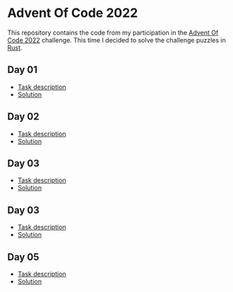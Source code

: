 # Advent Of Code 2022

<!-- [![Build and Test](https://github.com/maqiv/AdventOfCode2022/actions/workflows/main.yml/badge.svg)](https://github.com/maqiv/AdventOfCode2022/actions/workflows/main.yml) -->

This repository contains the code from my participation in the [Advent Of Code 2022](https://adventofcode.com/2022) challenge.
This time I decided to solve the challenge puzzles in [Rust](https://rust-lang.org/).

## Day 01

* [Task description](https://adventofcode.com/2022/day/1)
* [Solution](./day01/src/)

## Day 02

* [Task description](https://adventofcode.com/2022/day/2)
* [Solution](./day02/src/)

## Day 03

* [Task description](https://adventofcode.com/2022/day/3)
* [Solution](./day03/src/)

## Day 03

* [Task description](https://adventofcode.com/2022/day/4)
* [Solution](./day04/src/)

## Day 05

* [Task description](https://adventofcode.com/2022/day/5)
* [Solution](./day05/src/)